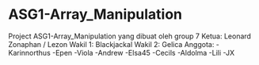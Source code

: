 # ASG1-Array_Manipulation

Project ASG1-Array_Manipulation yang dibuat oleh group 7
Ketua: Leonard Zonaphan / Lezon
Wakil 1: Blackjackal
Wakil 2: Gelica
Anggota:
-Karinnorthus
-Epen
-Viola
-Andrew
-Elsa45
-Cecils
-Aldolma
-Lili
-JX
